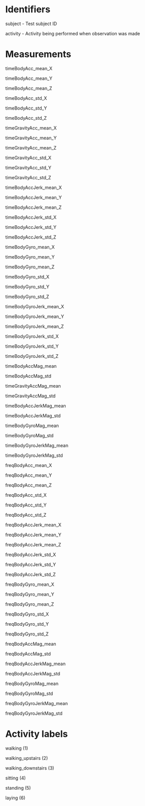 # Identifiers
subject - Test subject ID

activity - Activity being performed when observation was made

# Measurements
timeBodyAcc_mean_X    

timeBodyAcc_mean_Y      

timeBodyAcc_mean_Z      

timeBodyAcc_std_X       

timeBodyAcc_std_Y        

timeBodyAcc_std_Z       

timeGravityAcc_mean_X

timeGravityAcc_mean_Y    

timeGravityAcc_mean_Z    

timeGravityAcc_std_X   

timeGravityAcc_std_Y     

timeGravityAcc_std_Z     

timeBodyAccJerk_mean_X  

timeBodyAccJerk_mean_Y   

timeBodyAccJerk_mean_Z  

timeBodyAccJerk_std_X   

timeBodyAccJerk_std_Y    

timeBodyAccJerk_std_Z    

timeBodyGyro_mean_X     

timeBodyGyro_mean_Y      

timeBodyGyro_mean_Z      

timeBodyGyro_std_X     

timeBodyGyro_std_Y       

timeBodyGyro_std_Z       

timeBodyGyroJerk_mean_X

timeBodyGyroJerk_mean_Y 

timeBodyGyroJerk_mean_Z 

timeBodyGyroJerk_std_X 

timeBodyGyroJerk_std_Y 

timeBodyGyroJerk_std_Z   

timeBodyAccMag_mean     

timeBodyAccMag_std    

timeGravityAccMag_mean   

timeGravityAccMag_std  

timeBodyAccJerkMag_mean  

timeBodyAccJerkMag_std   

timeBodyGyroMag_mean    

timeBodyGyroMag_std  

timeBodyGyroJerkMag_mean 

timeBodyGyroJerkMag_std 

freqBodyAcc_mean_X       

freqBodyAcc_mean_Y       

freqBodyAcc_mean_Z      

freqBodyAcc_std_X        

freqBodyAcc_std_Y        

freqBodyAcc_std_Z   

freqBodyAccJerk_mean_X   

freqBodyAccJerk_mean_Y   

freqBodyAccJerk_mean_Z  

freqBodyAccJerk_std_X    

freqBodyAccJerk_std_Y    

freqBodyAccJerk_std_Z   

freqBodyGyro_mean_X      

freqBodyGyro_mean_Y      

freqBodyGyro_mean_Z     

freqBodyGyro_std_X       

freqBodyGyro_std_Y       

freqBodyGyro_std_Z      

freqBodyAccMag_mean      

freqBodyAccMag_std   

freqBodyAccJerkMag_mean 

freqBodyAccJerkMag_std   

freqBodyGyroMag_mean     

freqBodyGyroMag_std 

freqBodyGyroJerkMag_mean

freqBodyGyroJerkMag_std


# Activity labels

walking (1)    

walking_upstairs (2)  

walking_downstairs (3)

sitting (4)       

standing (5)

laying (6)

